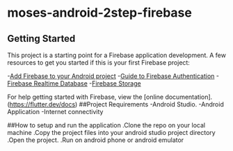 # moses-android-2step-firebase

## Getting Started
This project is a starting point for a Firebase  application development.
A few resources to get you started if this is your first Firebase project:

-[Add Firebase to your Android project](https://firebase.google.com/docs/android/setup)
-[Guide to Firebase Authentication](https://firebase.google.com/docs/auth)
-[Firebase Realtime Database](https://firebase.google.com/docs/database)
-[Firebase Storage](https://firebase.google.com/docs/storage)

For help getting started with Firebase, view the [online documentation].(https://flutter.dev/docs)
##Project Requirements
-Android Studio.
-Android Application
-Internet connectivity

##How to setup and run the application
.Clone the repo on your local machine
.Copy the project files into your android studio  project directory
.Open the project.
.Run on android phone or android emulator



